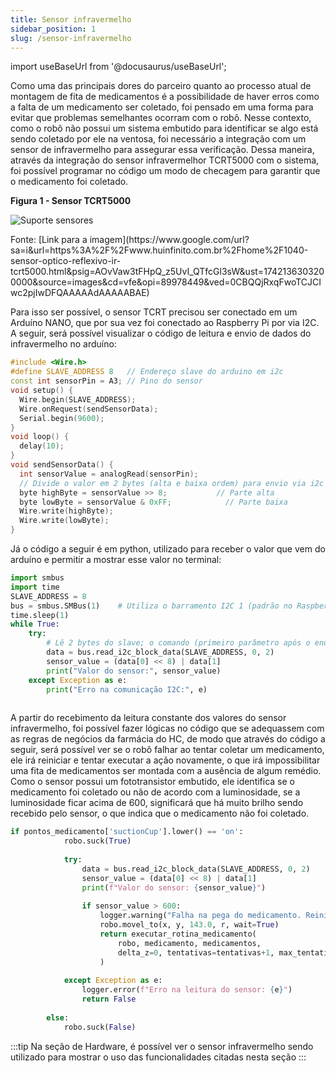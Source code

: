 ```yaml
---
title: Sensor infravermelho
sidebar_position: 1
slug: /sensor-infravermelho
---
```


import useBaseUrl from '@docusaurus/useBaseUrl';

Como uma das principais dores do parceiro quanto ao processo atual de montagem de fita de medicamentos é a possibilidade de haver erros como a falta de um medicamento ser coletado, foi pensado em uma forma para evitar que problemas semelhantes ocorram com o robô. Nesse contexto, como o robô não possui um sistema embutido para identificar se algo está sendo coletado por ele na ventosa, foi necessário a integração com um sensor de infravermelho para assegurar essa verificação. Dessa maneira, através da integração do sensor infravermelhor TCRT5000 com o sistema, foi possível programar no código um modo de checagem para garantir que o medicamento foi coletado.

<div style={{ textAlign: 'center' }}>
  <p><strong>Figura 1 - Sensor TCRT5000</strong></p>
  <img 
    src={useBaseUrl('/img/sensor_tcrt5000.png')} 
    alt="Suporte sensores" 
    title="Suporte sensores" 
    style={{ maxWidth: '80%', height: 'auto' }}
  />
  <p>Fonte: [Link para a imagem](https://www.google.com/url?sa=i&url=https%3A%2F%2Fwww.huinfinito.com.br%2Fhome%2F1040-sensor-optico-reflexivo-ir-tcrt5000.html&psig=AOvVaw3tFHpQ_z5UvI_QTfcGl3sW&ust=1742136303200000&source=images&cd=vfe&opi=89978449&ved=0CBQQjRxqFwoTCJCIwc2pjIwDFQAAAAAdAAAAABAE)</p>
</div>

Para isso ser possível, o sensor TCRT precisou ser conectado em um Arduíno NANO, que por sua vez foi conectado ao Raspberry Pi por via I2C. A seguir, será possível visualizar o código de leitura e envio de dados do infravermelho no arduíno:

```c++
#include <Wire.h>
#define SLAVE_ADDRESS 8   // Endereço slave do arduino em i2c
const int sensorPin = A3; // Pino do sensor
void setup() {
  Wire.begin(SLAVE_ADDRESS);
  Wire.onRequest(sendSensorData);
  Serial.begin(9600);
}
void loop() {
  delay(10);
}
void sendSensorData() {
  int sensorValue = analogRead(sensorPin);
  // Divide o valor em 2 bytes (alta e baixa ordem) para envio via i2c
  byte highByte = sensorValue >> 8;           // Parte alta
  byte lowByte = sensorValue & 0xFF;            // Parte baixa
  Wire.write(highByte);
  Wire.write(lowByte);
}
```

Já o código a seguir é em python, utilizado para receber o valor que vem do arduíno e permitir a mostrar esse valor no terminal:

```python
import smbus
import time
SLAVE_ADDRESS = 8
bus = smbus.SMBus(1)    # Utiliza o barramento I2C 1 (padrão no Raspberry Pi)
time.sleep(1)
while True:
    try:
        # Lê 2 bytes do slave; o comando (primeiro parâmetro após o endereço) pode ser 0
        data = bus.read_i2c_block_data(SLAVE_ADDRESS, 0, 2)
        sensor_value = (data[0] << 8) | data[1]
        print("Valor do sensor:", sensor_value)
    except Exception as e:
        print("Erro na comunicação I2C:", e)
    
```

A partir do recebimento da leitura constante dos valores do sensor infravermelho, foi possível fazer lógicas no código que se adequassem com as regras de negócios da farmácia do HC, de modo que através do código a seguir, será possível ver se o robô falhar ao tentar coletar um medicamento, ele irá reiniciar e tentar executar a ação novamente, o que irá impossibilitar uma fita de medicamentos ser montada com a ausência de algum remédio. Como o sensor possui um fototransistor embutido, ele identifica se o medicamento foi coletado ou não de acordo com a luminosidade, se a luminosidade ficar acima de 600, significará que há muito brilho sendo recebido pelo sensor, o que indica que o medicamento não foi coletado.

```python
if pontos_medicamento['suctionCup'].lower() == 'on':
            robo.suck(True)            
            
            try:
                data = bus.read_i2c_block_data(SLAVE_ADDRESS, 0, 2)
                sensor_value = (data[0] << 8) | data[1]
                print(f"Valor do sensor: {sensor_value}")
                
                if sensor_value > 600:
                    logger.warning("Falha na pega do medicamento. Reiniciando rotina...")
                    robo.movel_to(x, y, 143.0, r, wait=True)
                    return executar_rotina_medicamento(
                        robo, medicamento, medicamentos,
                        delta_z=0, tentativas=tentativas+1, max_tentativas=max_tentativas
                    )
                    
            except Exception as e:
                logger.error(f"Erro na leitura do sensor: {e}")
                return False
                
        else:
            robo.suck(False)
```

:::tip
Na seção de Hardware, é possível ver o sensor infravermelho sendo utilizado para mostrar o uso das funcionalidades citadas nesta seção
:::